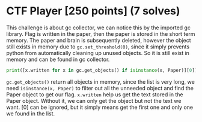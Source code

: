 # CTF Player [250 points] (7 solves)
This challenge is about gc collector, we can notice this by the imported gc library.
Flag is written in the paper, then the paper is stored in the short term memory.
The paper and brain is subsequently deleted, however the object still exists in memory due to `gc.set_threshold(0)`, since it simply prevents python from automatically cleaning up unused objects.
So it is still exist in memory and can be found in gc collector.

```python
print([x.written for x in gc.get_objects() if isinstance(x, Paper)][0])
```
`gc.get_objects()` return all objects in memory, since the list is very long, we need `isinstance(x, Paper)` to filter out all the unneeded object and find the Paper object to get our flag.
`x.written` help us get the text stored in the Paper object. Without it, we can only get the object but not the text we want.
[0] can be ignored, but it simply means get the first one and only one we found in the list.